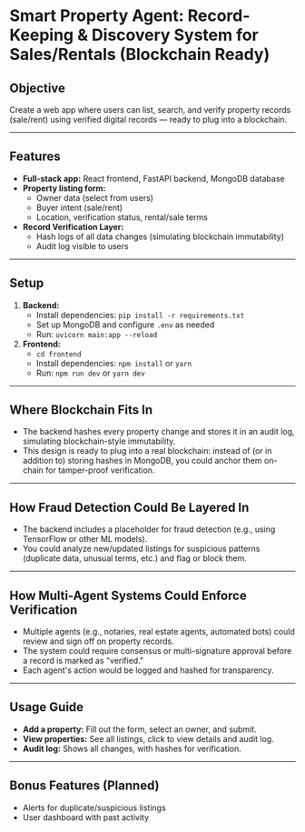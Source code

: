 # Smart Property Agent: Record-Keeping & Discovery System for Sales/Rentals (Blockchain Ready)

## Objective

Create a web app where users can list, search, and verify property records (sale/rent) using verified digital records — ready to plug into a blockchain.

---

## Features

- **Full-stack app:** React frontend, FastAPI backend, MongoDB database
- **Property listing form:**
  - Owner data (select from users)
  - Buyer intent (sale/rent)
  - Location, verification status, rental/sale terms
- **Record Verification Layer:**
  - Hash logs of all data changes (simulating blockchain immutability)
  - Audit log visible to users

---

## Setup

1. **Backend:**
   - Install dependencies: `pip install -r requirements.txt`
   - Set up MongoDB and configure `.env` as needed
   - Run: `uvicorn main:app --reload`
2. **Frontend:**
   - `cd frontend`
   - Install dependencies: `npm install` or `yarn`
   - Run: `npm run dev` or `yarn dev`

---

## Where Blockchain Fits In

- The backend hashes every property change and stores it in an audit log, simulating blockchain-style immutability.
- This design is ready to plug into a real blockchain: instead of (or in addition to) storing hashes in MongoDB, you could anchor them on-chain for tamper-proof verification.

---

## How Fraud Detection Could Be Layered In

- The backend includes a placeholder for fraud detection (e.g., using TensorFlow or other ML models).
- You could analyze new/updated listings for suspicious patterns (duplicate data, unusual terms, etc.) and flag or block them.

---

## How Multi-Agent Systems Could Enforce Verification

- Multiple agents (e.g., notaries, real estate agents, automated bots) could review and sign off on property records.
- The system could require consensus or multi-signature approval before a record is marked as "verified."
- Each agent's action would be logged and hashed for transparency.

---

## Usage Guide

- **Add a property:** Fill out the form, select an owner, and submit.
- **View properties:** See all listings, click to view details and audit log.
- **Audit log:** Shows all changes, with hashes for verification.

---

## Bonus Features (Planned)

- Alerts for duplicate/suspicious listings
- User dashboard with past activity
